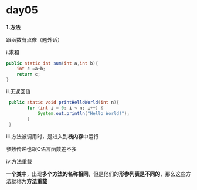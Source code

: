# day05

**1.方法**

跟函数有点像（题外话）

i.求和

```java
public static int sum(int a,int b){
    int c =a+b;
    return c;
}
```

ii.无返回值

```java
 public static void printHelloWorld(int n){
        for (int i = 0; i < n; i++) {
            System.out.println("Hello World!");
        }
 }
```

iii.方法被调用时，是进入到**栈内存**中运行

参数传递也跟C语言函数差不多

iv.方法重载

   **一个类**中，出现**多个方法的名称相同**，但是他们的**形参列表是不同的**，那么这些方法就称为**方法重载**